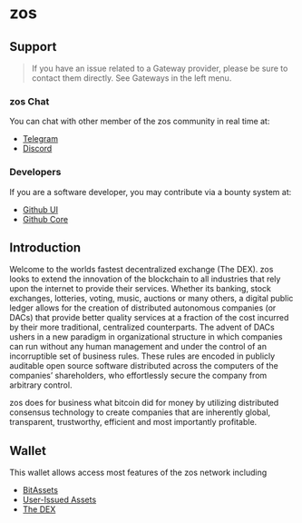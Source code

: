 # zos

## Support

>If you have an issue related to a Gateway provider, please be sure to contact them directly. See Gateways in the left menu.

### zos Chat
You can chat with other member of the zos community in real time at:

- [Telegram](https://t.me/zosDEX)
- [Discord](https://discord.gg/GsjQfAJ)

### Developers
If you are a software developer, you may contribute via a bounty system at:

- [Github UI](https://github.com/zos/zos-ui)
- [Github Core](https://github.com/zos/zos-core)

## Introduction
Welcome to the worlds fastest decentralized exchange (The DEX).
zos looks to extend the innovation of the blockchain to all industries
that rely upon the internet to provide their services. Whether its banking,
stock exchanges, lotteries, voting, music, auctions or many others, a digital
public ledger allows for the creation of distributed autonomous companies (or
DACs) that provide better quality services at a fraction of the cost incurred by
their more traditional, centralized counterparts. The advent of DACs ushers in a
new paradigm in organizational structure in which companies can run without any
human management and under the control of an incorruptible set of business
rules. These rules are encoded in publicly auditable open source software
distributed across the computers of the companies’ shareholders, who
effortlessly secure the company from arbitrary control.

zos does for business what bitcoin did for money by utilizing distributed
consensus technology to create companies that are inherently global,
transparent, trustworthy, efficient and most importantly profitable.

## Wallet
This wallet allows access most features of the zos network including

- [BitAssets](/help/assets/mpa)
- [User-Issued Assets](/help/assets/uia)
- [The DEX](/help/dex/introduction)
